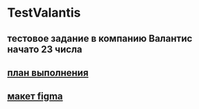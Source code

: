# TestValantis

## тестовое задание в компанию Валантис начато 23 числа

## [план выполнения](https://fancy-mole-40b.notion.site/23-28-6f5f67a7537f461fa8cc982e0b581c74?pvs=4)

## [макет figma](https://www.figma.com/file/J1UlFypz8DiIxdDwroHBYE/VALANTIS?type=design&node-id=0%3A1&mode=design&t=64rUx90IuL9erpEt-1)